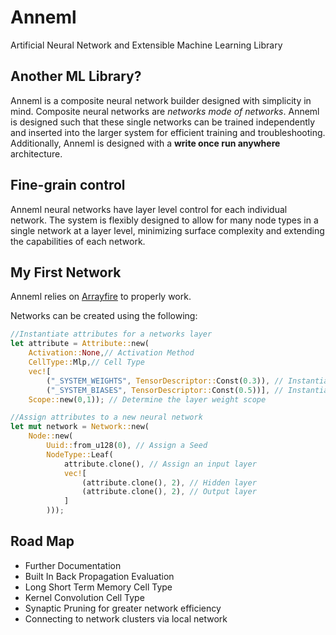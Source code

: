 # Anneml

Artificial Neural Network and Extensible Machine Learning Library

## Another ML Library?

Anneml is a composite neural network builder designed with simplicity in mind. Composite neural networks are *networks mode of networks*. Anneml is designed such that these single networks can be trained independently and inserted into the larger system for efficient training and troubleshooting. Additionally, Anneml is designed with a **write once run anywhere** architecture.

## Fine-grain control

Anneml neural networks have layer level control for each individual network. The system is flexibly designed to allow for many node types in a single network at a layer level, minimizing surface complexity and extending the capabilities of each network.

## My First Network
Anneml relies on [Arrayfire](https://github.com/arrayfire/arrayfire-rust "Arrayfire") to properly work.

Networks can be created using the following: 

```rust
//Instantiate attributes for a networks layer
let attribute = Attribute::new(
    Activation::None,// Activation Method
    CellType::Mlp,// Cell Type
    vec![
    	("_SYSTEM_WEIGHTS", TensorDescriptor::Const(0.3)), // Instantiate Weight Values
    	("_SYSTEM_BIASES", TensorDescriptor::Const(0.5))], // Instantiate Bias Values
    Scope::new(0,1)); // Determine the layer weight scope

//Assign attributes to a new neural network
let mut network = Network::new(
    Node::new(
        Uuid::from_u128(0), // Assign a Seed
        NodeType::Leaf(
            attribute.clone(), // Assign an input layer
            vec![
                (attribute.clone(), 2), // Hidden layer
                (attribute.clone(), 2), // Output layer
            ]
        )));
```



## Road Map

- Further Documentation
- Built In Back Propagation Evaluation
- Long Short Term Memory Cell Type
- Kernel Convolution Cell Type
- Synaptic Pruning for greater network efficiency
- Connecting to network clusters via local network

